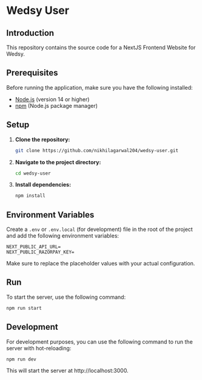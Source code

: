 # Wedsy User

## Introduction

This repository contains the source code for a NextJS Frontend Website for Wedsy.

## Prerequisites

Before running the application, make sure you have the following installed:

- [Node.js](https://nodejs.org/) (version 14 or higher)
- [npm](https://www.npmjs.com/) (Node.js package manager)

## Setup

1. **Clone the repository:**

   ```bash
   git clone https://github.com/nikhilagarwal204/wedsy-user.git
   ```

2. **Navigate to the project directory:**

   ```bash
   cd wedsy-user
   ```

3. **Install dependencies:**

   ```bash
   npm install
   ```

## Environment Variables

Create a `.env` or `.env.local` (for development) file in the root of the project and add the following environment variables:

```env
NEXT_PUBLIC_API_URL=
NEXT_PUBLIC_RAZORPAY_KEY=
```

Make sure to replace the placeholder values with your actual configuration.

## Run

To start the server, use the following command:

```bash
npm run start
```

## Development

For development purposes, you can use the following command to run the server with hot-reloading:

```bash
npm run dev
```

This will start the server at http://localhost:3000.
